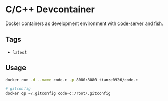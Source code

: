 # C/C++ Devcontainer

Docker containers as development environment with [code-server](https://github.com/coder/code-server) and [fish](https://fishshell.com/).


## Tags

- `latest`

## Usage

```sh
docker run -d --name code-c -p 8080:8080 tianze0926/code-c

# gitconfig
docker cp ~/.gitconfig code-c:/root/.gitconfig
```
